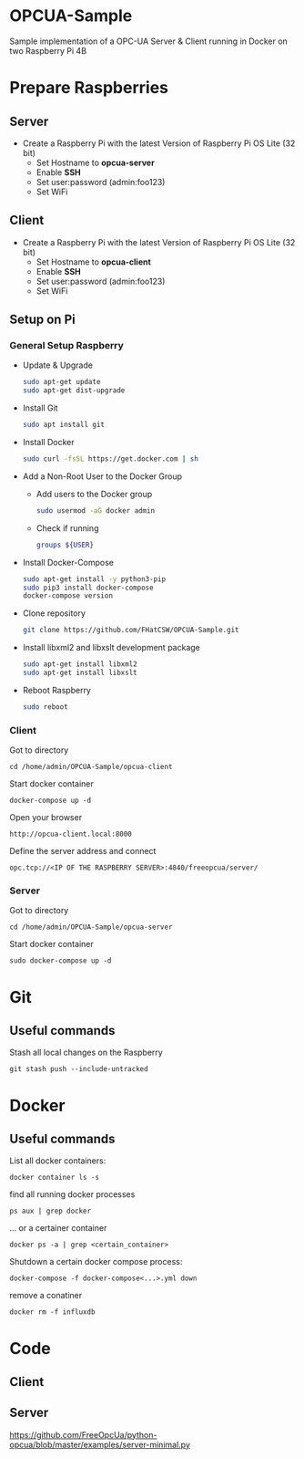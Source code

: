 # OPCUA-Sample
Sample implementation of a OPC-UA Server &amp; Client running in Docker on two Raspberry Pi 4B

# Prepare Raspberries
## Server

+ Create a Raspberry Pi with the latest Version of Raspberry Pi OS Lite (32 bit)
  + Set Hostname to **opcua-server**
  + Enable **SSH**
  + Set user:password (admin:foo123)
  + Set WiFi

## Client

+ Create a Raspberry Pi with the latest Version of Raspberry Pi OS Lite (32 bit)
  + Set Hostname to **opcua-client**
  + Enable **SSH**
  + Set user:password (admin:foo123)
  + Set WiFi

## Setup on Pi

### General Setup Raspberry

- Update & Upgrade
    ```bash
    sudo apt-get update
    sudo apt-get dist-upgrade
    ```
- Install Git
    ``` bash
    sudo apt install git
    ```
- Install Docker
    ```bash
    sudo curl -fsSL https://get.docker.com | sh
    ```

- Add a Non-Root User to the Docker Group
    - Add users to the Docker group
        ```bash
        sudo usermod -aG docker admin
        ```
    - Check if running
        ```bash
        groups ${USER}
        ```
      
- Install Docker-Compose
    ``` bash
    sudo apt-get install -y python3-pip
    sudo pip3 install docker-compose
    docker-compose version
    ```
  
- Clone repository

    ``` bash
    git clone https://github.com/FHatCSW/OPCUA-Sample.git
    ```
  

- Install libxml2 and libxslt development package

    ``` bash
    sudo apt-get install libxml2
    sudo apt-get install libxslt
    ```
  
- Reboot Raspberry

    ``` bash
    sudo reboot
    ```
  
### Client

Got to directory

    cd /home/admin/OPCUA-Sample/opcua-client

Start docker container

    docker-compose up -d

Open your browser

    http://opcua-client.local:8000

Define the server address and connect

    opc.tcp://<IP OF THE RASPBERRY SERVER>:4840/freeopcua/server/

### Server

Got to directory

    cd /home/admin/OPCUA-Sample/opcua-server

Start docker container

    sudo docker-compose up -d

# Git

## Useful commands

Stash all local changes on the Raspberry

    git stash push --include-untracked

# Docker

## Useful commands

List all docker containers:

    docker container ls -s

find all running docker processes
    
    ps aux | grep docker

... or a certainer container

    docker ps -a | grep <certain_container>

Shutdown a certain docker compose process:

    docker-compose -f docker-compose<...>.yml down

remove a conatiner

    docker rm -f influxdb

# Code

## Client

## Server

https://github.com/FreeOpcUa/python-opcua/blob/master/examples/server-minimal.py


